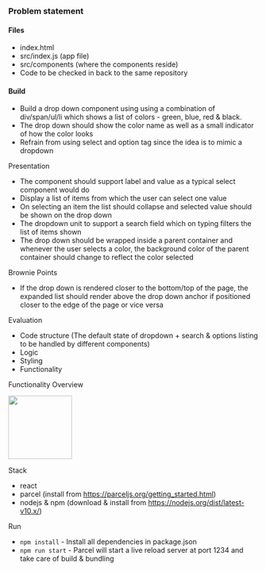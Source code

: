 ### Problem statement

#### Files

- index.html
- src/index.js (app file)
- src/components (where the components reside)
- Code to be checked in back to the same repository

#### Build

- Build a drop down component using using a combination of div/span/ul/li which shows a list of colors - green, blue, red & black.
- The drop down should show the color name as well as a small indicator of how the color looks
- Refrain from using select and option tag since the idea is to mimic a dropdown


Presentation

- The component should support label and value as a typical select component would do
- Display a list of items from which the user can select one value
- On selecting an item the list should collapse and selected value should be shown on the drop down
- The dropdown unit to support a search field which on typing filters the list of items shown
- The drop down should be wrapped inside a parent container and whenever the user selects a color, the background color of the parent container should change to reflect the color selected

Brownie Points

- If the drop down is rendered closer to the bottom/top of the page, the expanded list should render above the drop down anchor if positioned closer to the edge of the page or vice versa

Evaluation

- Code structure (The default state of dropdown + search & options listing to be handled by different components)
- Logic
- Styling
- Functionality

Functionality Overview

 <img src="https://imgcdn.shortlyst.com/?u=https%3A%2F%2Fstatic.shopalyst.com%2Fassets%2Fcampaigns%2FScreenshot_2023-08-31%2520at%25201%2C43%2C02%2520PM_1693469660212.png" width="128" />


Stack

- react
- parcel (install from https://parceljs.org/getting_started.html)
- nodejs & npm (download & install from https://nodejs.org/dist/latest-v10.x/)

Run

- `npm install` - Install all dependencies in package.json
- `npm run start` - Parcel will start a live reload server at port 1234 and take care of build & bundling
